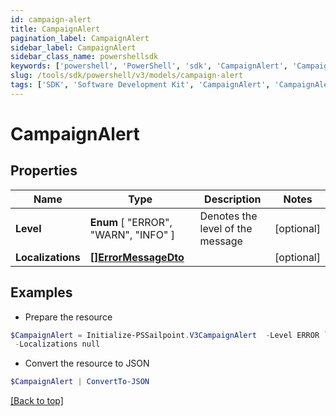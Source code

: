 ```yaml
---
id: campaign-alert
title: CampaignAlert
pagination_label: CampaignAlert
sidebar_label: CampaignAlert
sidebar_class_name: powershellsdk
keywords: ['powershell', 'PowerShell', 'sdk', 'CampaignAlert', 'CampaignAlert'] 
slug: /tools/sdk/powershell/v3/models/campaign-alert
tags: ['SDK', 'Software Development Kit', 'CampaignAlert', 'CampaignAlert']
---
```



# CampaignAlert

## Properties

Name | Type | Description | Notes
------------ | ------------- | ------------- | -------------
**Level** |  **Enum** [  "ERROR",    "WARN",    "INFO" ] | Denotes the level of the message | [optional] 
**Localizations** | [**[]ErrorMessageDto**](error-message-dto) |  | [optional] 

## Examples

- Prepare the resource
```powershell
$CampaignAlert = Initialize-PSSailpoint.V3CampaignAlert  -Level ERROR `
 -Localizations null
```

- Convert the resource to JSON
```powershell
$CampaignAlert | ConvertTo-JSON
```


[[Back to top]](#) 

